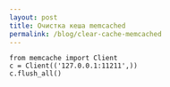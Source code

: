 ```yaml
---
layout: post
title: Очистка кеша memcached
permalink: /blog/clear-cache-memcached
---
```

    from memcache import Client
    c = Client(('127.0.0.1:11211',))
    c.flush_all()